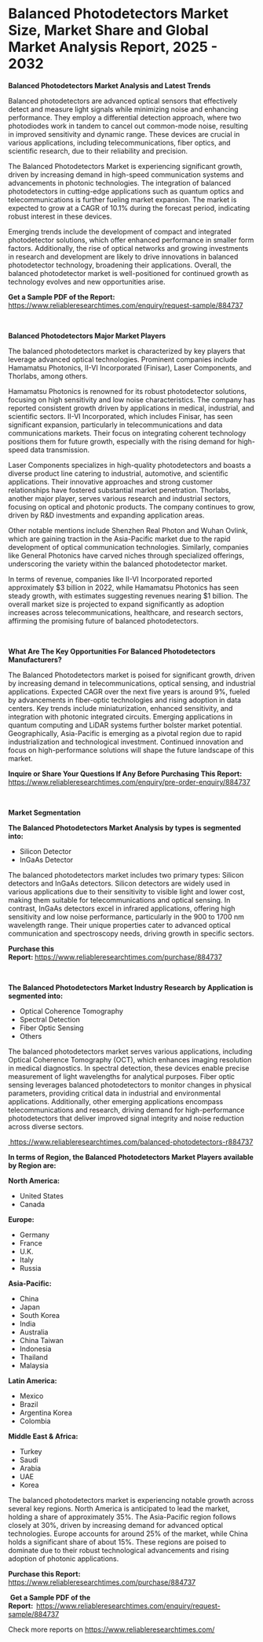 <p><h1>Balanced Photodetectors Market Size, Market Share and Global Market Analysis Report, 2025 - 2032</h1></p><p><strong>Balanced Photodetectors Market Analysis and Latest Trends</strong></p>
<p><p>Balanced photodetectors are advanced optical sensors that effectively detect and measure light signals while minimizing noise and enhancing performance. They employ a differential detection approach, where two photodiodes work in tandem to cancel out common-mode noise, resulting in improved sensitivity and dynamic range. These devices are crucial in various applications, including telecommunications, fiber optics, and scientific research, due to their reliability and precision.</p><p>The Balanced Photodetectors Market is experiencing significant growth, driven by increasing demand in high-speed communication systems and advancements in photonic technologies. The integration of balanced photodetectors in cutting-edge applications such as quantum optics and telecommunications is further fueling market expansion. The market is expected to grow at a CAGR of 10.1% during the forecast period, indicating robust interest in these devices.</p><p>Emerging trends include the development of compact and integrated photodetector solutions, which offer enhanced performance in smaller form factors. Additionally, the rise of optical networks and growing investments in research and development are likely to drive innovations in balanced photodetector technology, broadening their applications. Overall, the balanced photodetector market is well-positioned for continued growth as technology evolves and new opportunities arise.</p></p>
<p><strong>Get a Sample PDF of the Report:&nbsp;</strong> <a href="https://www.reliableresearchtimes.com/enquiry/request-sample/884737?utm_campaign=3548&utm_medium=2&utm_source=Github&utm_content=ia&utm_term=06042025&utm_id=balanced-photodetectors">https://www.reliableresearchtimes.com/enquiry/request-sample/884737</a></p>
<p>&nbsp;</p>
<p><strong>Balanced Photodetectors Major Market Players</strong></p>
<p><p>The balanced photodetectors market is characterized by key players that leverage advanced optical technologies. Prominent companies include Hamamatsu Photonics, II-VI Incorporated (Finisar), Laser Components, and Thorlabs, among others.</p><p>Hamamatsu Photonics is renowned for its robust photodetector solutions, focusing on high sensitivity and low noise characteristics. The company has reported consistent growth driven by applications in medical, industrial, and scientific sectors. II-VI Incorporated, which includes Finisar, has seen significant expansion, particularly in telecommunications and data communications markets. Their focus on integrating coherent technology positions them for future growth, especially with the rising demand for high-speed data transmission.</p><p>Laser Components specializes in high-quality photodetectors and boasts a diverse product line catering to industrial, automotive, and scientific applications. Their innovative approaches and strong customer relationships have fostered substantial market penetration. Thorlabs, another major player, serves various research and industrial sectors, focusing on optical and photonic products. The company continues to grow, driven by R&D investments and expanding application areas.</p><p>Other notable mentions include Shenzhen Real Photon and Wuhan Ovlink, which are gaining traction in the Asia-Pacific market due to the rapid development of optical communication technologies. Similarly, companies like General Photonics have carved niches through specialized offerings, underscoring the variety within the balanced photodetector market.</p><p>In terms of revenue, companies like II-VI Incorporated reported approximately $3 billion in 2022, while Hamamatsu Photonics has seen steady growth, with estimates suggesting revenues nearing $1 billion. The overall market size is projected to expand significantly as adoption increases across telecommunications, healthcare, and research sectors, affirming the promising future of balanced photodetectors.</p></p>
<p>&nbsp;</p>
<p><strong>What Are The Key Opportunities For Balanced Photodetectors Manufacturers?</strong></p>
<p><p>The Balanced Photodetectors market is poised for significant growth, driven by increasing demand in telecommunications, optical sensing, and industrial applications. Expected CAGR over the next five years is around 9%, fueled by advancements in fiber-optic technologies and rising adoption in data centers. Key trends include miniaturization, enhanced sensitivity, and integration with photonic integrated circuits. Emerging applications in quantum computing and LiDAR systems further bolster market potential. Geographically, Asia-Pacific is emerging as a pivotal region due to rapid industrialization and technological investment. Continued innovation and focus on high-performance solutions will shape the future landscape of this market.</p></p>
<p><strong>Inquire or Share Your Questions If Any Before Purchasing This Report:</strong> <a href="https://www.reliableresearchtimes.com/enquiry/pre-order-enquiry/884737?utm_campaign=3548&utm_medium=2&utm_source=Github&utm_content=ia&utm_term=06042025&utm_id=balanced-photodetectors">https://www.reliableresearchtimes.com/enquiry/pre-order-enquiry/884737</a></p>
<p>&nbsp;</p>
<p><strong>Market Segmentation</strong></p>
<p><strong>The Balanced Photodetectors Market Analysis by types is segmented into:</strong></p>
<p><ul><li>Silicon Detector</li><li>InGaAs Detector</li></ul></p>
<p><p>The balanced photodetectors market includes two primary types: Silicon detectors and InGaAs detectors. Silicon detectors are widely used in various applications due to their sensitivity to visible light and lower cost, making them suitable for telecommunications and optical sensing. In contrast, InGaAs detectors excel in infrared applications, offering high sensitivity and low noise performance, particularly in the 900 to 1700 nm wavelength range. Their unique properties cater to advanced optical communication and spectroscopy needs, driving growth in specific sectors.</p></p>
<p><strong>Purchase this Report:&nbsp;</strong><a href="https://www.reliableresearchtimes.com/purchase/884737?utm_campaign=3548&utm_medium=2&utm_source=Github&utm_content=ia&utm_term=06042025&utm_id=balanced-photodetectors">https://www.reliableresearchtimes.com/purchase/884737</a></p>
<p>&nbsp;</p>
<p><strong>The Balanced Photodetectors Market Industry Research by Application is segmented into:</strong></p>
<p><ul><li>Optical Coherence Tomography</li><li>Spectral Detection</li><li>Fiber Optic Sensing</li><li>Others</li></ul></p>
<p><p>The balanced photodetectors market serves various applications, including Optical Coherence Tomography (OCT), which enhances imaging resolution in medical diagnostics. In spectral detection, these devices enable precise measurement of light wavelengths for analytical purposes. Fiber optic sensing leverages balanced photodetectors to monitor changes in physical parameters, providing critical data in industrial and environmental applications. Additionally, other emerging applications encompass telecommunications and research, driving demand for high-performance photodetectors that deliver improved signal integrity and noise reduction across diverse sectors.</p></p>
<p><a href="https://www.reliableresearchtimes.com/balanced-photodetectors-r884737?utm_campaign=3548&utm_medium=2&utm_source=Github&utm_content=ia&utm_term=06042025&utm_id=balanced-photodetectors">&nbsp;https://www.reliableresearchtimes.com/balanced-photodetectors-r884737</a></p>
<p><strong>In terms of Region, the Balanced Photodetectors Market Players available by Region are:</strong></p>
<p>
    <p> <strong> North America: </strong>
        <ul>
            <li>United States</li>
            <li>Canada</li>
        </ul>
        </p> 
    <p> <strong> Europe: </strong>
        <ul>
            <li>Germany</li>
            <li>France</li>
            <li>U.K.</li>
            <li>Italy</li>
            <li>Russia</li>
        </ul>
        </p> 
    <p> <strong> Asia-Pacific: </strong>
        <ul>
            <li>China</li>
            <li>Japan</li>
            <li>South Korea</li>
            <li>India</li>
            <li>Australia</li>
            <li>China Taiwan</li>
            <li>Indonesia</li>
            <li>Thailand</li>
            <li>Malaysia</li>
        </ul>
        </p> 
    <p> <strong> Latin America: </strong>
        <ul>
            <li>Mexico</li>
            <li>Brazil</li>
            <li>Argentina Korea</li>
            <li>Colombia</li>
        </ul>
        </p> 
    <p> <strong> Middle East & Africa: </strong>
        <ul>
            <li>Turkey</li>
            <li>Saudi</li>
            <li>Arabia</li>
            <li>UAE</li>
            <li>Korea</li>
        </ul>
    </p>
    </p>
<p><p>The balanced photodetectors market is experiencing notable growth across several key regions. North America is anticipated to lead the market, holding a share of approximately 35%. The Asia-Pacific region follows closely at 30%, driven by increasing demand for advanced optical technologies. Europe accounts for around 25% of the market, while China holds a significant share of about 15%. These regions are poised to dominate due to their robust technological advancements and rising adoption of photonic applications.</p></p>
<p><strong>Purchase this Report: </strong><a href="https://www.reliableresearchtimes.com/purchase/884737?utm_campaign=3548&utm_medium=2&utm_source=Github&utm_content=ia&utm_term=06042025&utm_id=balanced-photodetectors">https://www.reliableresearchtimes.com/purchase/884737</a></p>
<p>&nbsp;<strong>Get a Sample PDF of the Report:&nbsp;&nbsp;</strong><a href="https://www.reliableresearchtimes.com/enquiry/request-sample/884737?utm_campaign=3548&utm_medium=2&utm_source=Github&utm_content=ia&utm_term=06042025&utm_id=balanced-photodetectors">https://www.reliableresearchtimes.com/enquiry/request-sample/884737</a></p>
<p><strong></strong></p>
<p>Check more reports on <a href="https://www.reliableresearchtimes.com/?utm_campaign=3548&utm_medium=2&utm_source=Github&utm_content=ia&utm_term=06042025&utm_id=balanced-photodetectors">https://www.reliableresearchtimes.com/</a></p>